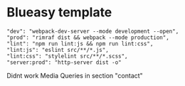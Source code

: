 # Blueasy template

    "dev": "webpack-dev-server --mode development --open",
    "prod": "rimraf dist && webpack --mode production",
    "lint": "npm run lint:js && npm run lint:css",
    "lint:js": "eslint src/**/*.js",
    "lint:css": "stylelint src/**/*.scss",
    "server:prod": "http-server dist -o"

Didnt work Media Queries in section "contact"
